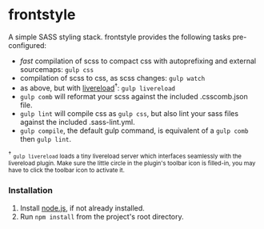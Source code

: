 # frontstyle
A simple SASS styling stack. frontstyle provides the following tasks pre-configured:

* _fast_ compilation of scss to compact css with autoprefixing and external sourcemaps: `gulp css`
* compilation of scss to css, as scss changes: `gulp watch`
* as above, but with [livereload](http://livereload.com/)<sup>&#8224;</sup>: `gulp livereload`
* `gulp comb` will reformat your scss against the included .csscomb.json file.
* `gulp lint` will compile css as `gulp css`, but also lint your sass files against the included .sass-lint.yml.
* `gulp compile`, the default gulp command, is equivalent of a `gulp comb` then `gulp lint`.

<sup>&#8224;</sup> <small>`gulp livereload` loads a tiny livereload server which interfaces seamlessly with the livereload plugin. Make sure the little circle in the plugin's toolbar icon is filled-in, you may have to click the toolbar icon to activate it.</small>

### Installation ###

1. Install [node.js](https://nodejs.org/), if not already installed.
1. Run `npm install` from the project's root directory.
